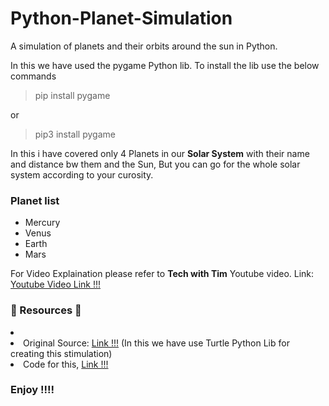 # Python-Planet-Simulation
A simulation of planets and their orbits around the sun in Python.

In this we have used the pygame Python lib. To install the lib use the below commands
> pip install pygame

or

> pip3 install pygame

In this i have covered only 4 Planets in our <b>Solar System</b> with their name and distance bw them and the Sun, But you can go for the whole solar system according to your curosity.

### Planet list
<ul>
  <li>Mercury</li>
  <li>Venus</li>
  <li>Earth</li>
  <li>Mars</li>  
</ul>

For Video Explaination please refer to <b>Tech with Tim</b> Youtube video.
Link: <a href="https://www.youtube.com/watch?v=WTLPmUHTPqo&t=371s">Youtube Video Link !!!</a>


### 📄 Resources 📄
<li>
	<li>Original Source: <a href="https://fiftyexamples.readthedocs.io/en/latest/gravity.html">Link !!!</a>
	(In this we have use Turtle Python Lib for creating this stimulation)
	</li>
	<li>Code for this, <a href="https://github.com/shivam287/Python-Planet-Simulation">Link !!!</a></li>
</li>


### Enjoy !!!!